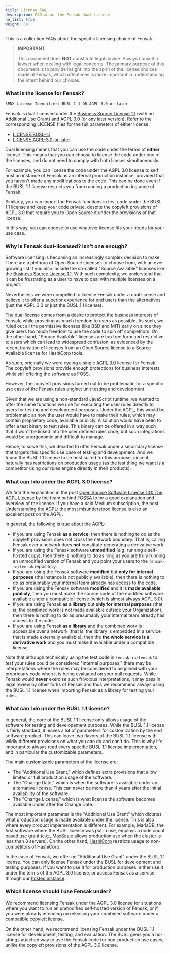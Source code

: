 ```yaml
---
title: License FAQ
description: FAQ about the Fensak dual-license
no_list: true
weight: 50
---
```


This is a collection FAQs about the specific licensing choice of Fensak.

> **IMPORTANT**
>
> This document does **NOT** constitute legal advice. Always consult a lawyer when dealing with legal concerns.
> The primary purpose of this document is to provide insight into the spirit of the license choices made at Fensak,
> which oftentimes is more important in understanding the intent behind our choices.


### What is the license for Fensak?

`SPDX-License-Identifier: BUSL-1.1 OR AGPL-3.0-or-later`

Fensak is dual-licensed under the
[Business Source License 1.1](https://mariadb.com/bsl-faq-adopting/) (with no
Additional Use Grant) and [AGPL 3.0](https://www.gnu.org/licenses/agpl-3.0.en.html) (or any later version). Refer to the
corresponding LICENSE files for the full parameters of either license:

- [LICENSE.BUSL-1.1](https://github.com/fensak-io/fensak/blob/main/LICENSE.BUSL-1.1)
- [LICENSE.AGPL-3.0-or-later](https://github.com/fensak-io/fensak/blob/main/LICENSE.AGPL-3.0-or-later)

Dual licensing means that you can use the code under the terms of **either** license. This means that you can choose to
license the code under one of the licenses, and do not need to comply with both liceses simultaneously.

For example, you can license the code under the AGPL 3.0 license to self host an instance of Fensak as an internal
production instance, provided that you haven't made any modifications to the code. This can be done even if the BUSL 1.1
license restricts you from running a production instance of Fensak.

Similarly, you can import the Fensak functions in test code under the BUSL 1.1 license and keep your code private,
despite the copyleft provisions of AGPL 3.0 that require you to Open Source it under the provisions of that license.

In this way, you can choose to use whatever license fits your needs for your use case.


### Why is Fensak dual-licensed? Isn't one enough?

Software licensing is becoming an increasingly complex decision to make. There are a plethora of Open Source Licenses
to choose from, with an ever growing list if you also include the so-called "Source Available" licenses like the
[Business Source License 1.1](https://mariadb.com/bsl11/). With such complexity, we understand that it can be
frustrating as a user to have to deal with multiple licenses on a project.

Nevertheless we were compelled to license Fensak under a dual license and believe it to offer a superior experience for
end users than the alternatives (just the AGPL 3.0 or just the BUSL 1.1 license).

The dual license comes from a desire to protect the business interests of Fensak, while providing as much freedom to
users as possible. As such, we ruled out all the permissive licenses (like BSD and MIT) early on since they give users
too much freedom to use the code to spin off competitors. On the other hand, "Source Available" licenses are too free
form and restrictive to users which can lead to widespread confusion, as evidenced by the recent transition of licenses
from an Open Source license to a Source Available license for HashiCorp tools.

As such, originally we were eyeing a single [AGPL 3.0](https://www.gnu.org/licenses/agpl-3.0.en.html) license for
Fensak. The copyleft provisions provide enough protections for business interests while still offering the software
as FOSS.

However, the copyleft provisions turned out to be problematic for a specific use case of the Fensak rules engine:
unit testing and development.

Given that we are using a non-standard JavaScript runtime, we wanted to offer the same functions we use for executing
the user rules directly to users for testing and development purposes. Under the AGPL, this would be problematic as now
the user would have to make their rules, which may contain proprietary code, available publicly. A solution would have
been to offer a test binary to test rules. This binary can be offered in a way such that it won't be linked into the
user defined rules code, but such integrations would be unergonomic and difficult to manage.

Hence, to solve this, we decided to offer Fensak under a secondary license that targets this specific use case of
testing and development. And we found the BUSL 1.1 license to be best suited for this purpose, since it naturally has
restrictions on production usage (as the last thing we want is a competitor using our rules engine directly in their
products).


### What can I do under the AGPL 3.0 license?

We find the explanation in the post [Open Source Software License 101: The AGPL
License](https://fossa.com/blog/open-source-software-licenses-101-agpl-license/) by the team behind
[FOSSA](https://fossa.com/) to be a good explanation and overview of the license. If you have a paid Medium
subscription, the post [Understanding the AGPL: the most misunderstood
license](https://medium.com/swlh/understanding-the-agpl-the-most-misunderstood-license-86fd1fe91275) is also an
excellent post on the AGPL.

In general, the following is true about the AGPL:

- If you are using Fensak **as a service**, then there is nothing to do as the copyleft provisions does not cross the
  network boundary. That is, calling Fensak over a network does **not** constitute generating a derivative work.
- If you are using the Fensak software **unmodified** (e.g. running a self-hosted copy), then there is nothing to do as
  long as you are truly running an unmodified version of Fensak and you point your users to the `fensak-io/fensak`
  repository.
- If you are using the Fensak software **modified** but **only for internal purposes** (the instance is not publicly
  available), then there is nothing to do as presumably your internal team already has access to the code.
- If you are using the Fensak software **modified** and it is **made available publicly**, then you must make the
  source code of the modified software available under a compatible license (which is almost always AGPL 3.0).
- If you are using Fensak **as a library** but **only for internal purposes** (that is, the combined work is not made
  available outside your Organization), then there is nothing to do as presumably your internal team already has access to the code.
- If you are using Fensak **as a library** and the combined work is accessible over a network (that is, the library is
  embedded in a service that is made externally available), then the **the whole service is a derivative work** and you
  must make it available under a compatible license.

Note that although technically using the test code in `fensak-io/fensak` to test your rules could be considered
"internal purposes," there may be interpretations where the rules may be considered to be joined with your proprietary
code when it is being evaluated on your pull requests. While Fensak would **never** exercise such frivolous
interpretations, it may pass in legal review by other forks of Fensak and thus we recommend always using the BUSL 1.1
license when importing Fensak as a library for testing your rules.


### What can I do under the BUSL 1.1 license?

In general, the core of the BUSL 1.1 license only allows usage of the software for testing and developement purposes.
While the BUSL 1.1 license is fairly standard, it leaves a lot of parameters for customization by the end software
product. This can leave two flavors of the BUSL 1.1 license with wildly different provisions on what you can do and
can't do. This is why it's important to always read every specific BUSL 1.1 license implementation, and in particular
the customizable parameters.

The main customizable parameters of the license are:

- The "Additional Use Grant," which defines extra provisions that allow limited or full production usage of the
  software.
- The "Change Date," which is when the software is available under an alternative license. This can never be more than 4
  years after the initial availability of the software.
- The "Change License," which is what license the software becomes available under after the Change Date.

The most important parameter is the "Additional Use Grant" which dictates what production usage is made available under
the license. This is also where every product implementation is different. For example, MariaDB, the first software
where the BUSL license was put in use, employs a node count based use grant (e.g.,
[MaxScale](https://mariadb.com/projects-using-bsl-11/) allows production use when the cluster is less than 3 servers).
On the other hand, [HashiCorp](https://www.hashicorp.com/bsl) restricts usage to non-competitors of HashiCorp.

In the case of Fensak, we offer no "Additional Use Grant" under the BUSL 1.1 license. You can only license Fensak under
the BUSL for development and testing purposes. If you want to use it for production purposes, either use it under the
terms of the AGPL 3.0 license, or access Fensak as a service through our [hosted instance](https://fensak.io).


### Which license should I use Fensak under?

We recommend licensing Fensak under the AGPL 3.0 license for situations where you want to run an unmodified self-hosted
version of Fensak, or if you were already intending on releasing your combined software under a compatible copyleft
license.

On the other hand, we recommend licensing Fensak under the BUSL 1.1 license for development, testing, and evaluation.
The BUSL gives you a no-strings attached way to use the Fensak code for non-production use cases, unlike the copyleft
provisions of the AGPL 3.0 license.
